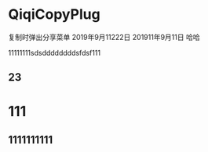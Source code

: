 # QiqiCopyPlug
复制时弹出分享菜单
2019年9月11222日
201911年9月11日
哈哈

11111111sdsddddddddsfdsf111

## 23
# 111
## 1111111111

